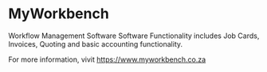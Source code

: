 # MyWorkbench
Workflow Management Software
Software Functionality includes Job Cards, Invoices, Quoting and basic accounting functionality.

For more information, vivit https://www.myworkbench.co.za
